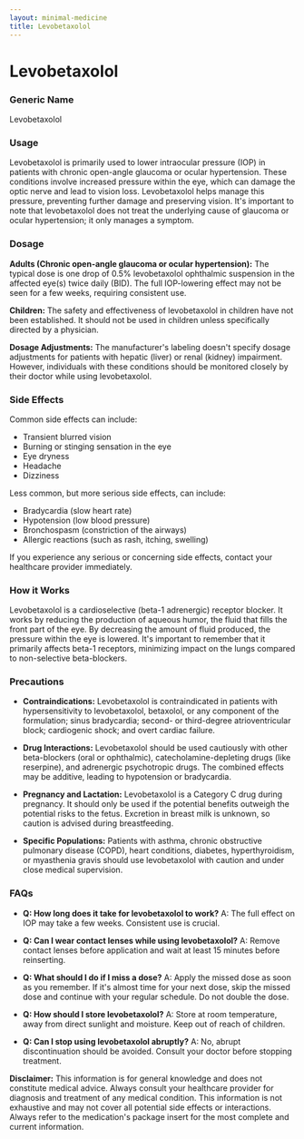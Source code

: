 ```yaml
---
layout: minimal-medicine
title: Levobetaxolol
---
```


# Levobetaxolol
### Generic Name
Levobetaxolol

### Usage
Levobetaxolol is primarily used to lower intraocular pressure (IOP) in patients with chronic open-angle glaucoma or ocular hypertension.  These conditions involve increased pressure within the eye, which can damage the optic nerve and lead to vision loss. Levobetaxolol helps manage this pressure, preventing further damage and preserving vision. It's important to note that levobetaxolol does not treat the underlying cause of glaucoma or ocular hypertension; it only manages a symptom.


### Dosage
**Adults (Chronic open-angle glaucoma or ocular hypertension):**  The typical dose is one drop of 0.5% levobetaxolol ophthalmic suspension in the affected eye(s) twice daily (BID).  The full IOP-lowering effect may not be seen for a few weeks, requiring consistent use.

**Children:** The safety and effectiveness of levobetaxolol in children have not been established.  It should not be used in children unless specifically directed by a physician.

**Dosage Adjustments:**  The manufacturer's labeling doesn't specify dosage adjustments for patients with hepatic (liver) or renal (kidney) impairment.  However,  individuals with these conditions should be monitored closely by their doctor while using levobetaxolol.


### Side Effects
Common side effects can include:

* Transient blurred vision
* Burning or stinging sensation in the eye
* Eye dryness
* Headache
* Dizziness

Less common, but more serious side effects, can include:

* Bradycardia (slow heart rate)
* Hypotension (low blood pressure)
* Bronchospasm (constriction of the airways)
* Allergic reactions (such as rash, itching, swelling)

If you experience any serious or concerning side effects, contact your healthcare provider immediately.


### How it Works
Levobetaxolol is a cardioselective (beta-1 adrenergic) receptor blocker. It works by reducing the production of aqueous humor, the fluid that fills the front part of the eye. By decreasing the amount of fluid produced, the pressure within the eye is lowered.  It's important to remember that it primarily affects beta-1 receptors, minimizing impact on the lungs compared to non-selective beta-blockers.


### Precautions

* **Contraindications:** Levobetaxolol is contraindicated in patients with hypersensitivity to levobetaxolol, betaxolol, or any component of the formulation; sinus bradycardia; second- or third-degree atrioventricular block; cardiogenic shock; and overt cardiac failure.

* **Drug Interactions:**  Levobetaxolol should be used cautiously with other beta-blockers (oral or ophthalmic), catecholamine-depleting drugs (like reserpine), and adrenergic psychotropic drugs.  The combined effects may be additive, leading to hypotension or bradycardia.

* **Pregnancy and Lactation:** Levobetaxolol is a Category C drug during pregnancy.  It should only be used if the potential benefits outweigh the potential risks to the fetus.  Excretion in breast milk is unknown, so caution is advised during breastfeeding.

* **Specific Populations:**  Patients with asthma, chronic obstructive pulmonary disease (COPD), heart conditions, diabetes, hyperthyroidism, or myasthenia gravis should use levobetaxolol with caution and under close medical supervision.


### FAQs

* **Q: How long does it take for levobetaxolol to work?**  A: The full effect on IOP may take a few weeks. Consistent use is crucial.

* **Q: Can I wear contact lenses while using levobetaxolol?** A: Remove contact lenses before application and wait at least 15 minutes before reinserting.

* **Q: What should I do if I miss a dose?** A: Apply the missed dose as soon as you remember.  If it's almost time for your next dose, skip the missed dose and continue with your regular schedule. Do not double the dose.

* **Q: How should I store levobetaxolol?** A: Store at room temperature, away from direct sunlight and moisture. Keep out of reach of children.

* **Q: Can I stop using levobetaxolol abruptly?** A: No, abrupt discontinuation should be avoided. Consult your doctor before stopping treatment.

**Disclaimer:** This information is for general knowledge and does not constitute medical advice. Always consult your healthcare provider for diagnosis and treatment of any medical condition.  This information is not exhaustive and may not cover all potential side effects or interactions.  Always refer to the medication's package insert for the most complete and current information.

